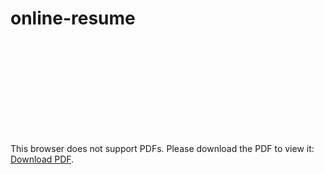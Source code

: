 # online-resume

<object data="https://monkiq.github.io/online-resume/monkiq_Resume.pdf" type="application/pdf" width="1000px" height="1400px">
    <embed src="https://monkiq.github.io/online-resume/monkiq_Resume.pdf">
        <p>This browser does not support PDFs. Please download the PDF to view it: <a href="http://yoursite.com/the.pdf">Download PDF</a>.</p>
    </embed>
</object>
